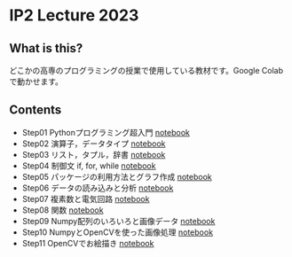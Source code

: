 # IP2 Lecture 2023

## What is this?
どこかの高専のプログラミングの授業で使用している教材です。Google Colabで動かせます。

## Contents
* Step01 Pythonプログラミング超入門 [notebook](https://github.com/naoya1110/IP2_Lecture_2023/blob/main/2023_IP2_Step01.ipynb)
* Step02 演算子，データタイプ [notebook](https://github.com/naoya1110/IP2_Lecture_2023/blob/main/2023_IP2_Step02.ipynb)
* Step03 リスト，タプル，辞書 [notebook](https://github.com/naoya1110/IP2_Lecture_2023/blob/main/2023_IP2_Step03.ipynb)
* Step04 制御文 if, for, while [notebook](https://github.com/naoya1110/IP2_Lecture_2023/blob/main/2023_IP2_Step04.ipynb)
* Step05 パッケージの利用方法とグラフ作成 [notebook](https://github.com/naoya1110/IP2_Lecture_2023/blob/main/2023_IP2_Step05.ipynb)
* Step06 データの読み込みと分析 [notebook](https://github.com/naoya1110/IP2_Lecture_2023/blob/main/2023_IP2_Step06.ipynb)
* Step07 複素数と電気回路 [notebook](https://github.com/naoya1110/IP2_Lecture_2023/blob/main/2023_IP2_Step07.ipynb)
* Step08 関数 [notebook](https://github.com/naoya1110/IP2_Lecture_2023/blob/main/2023_IP2_Step08.ipynb)
* Step09 Numpy配列のいろいろと画像データ [notebook](https://github.com/naoya1110/IP2_Lecture_2023/blob/main/2023_IP2_Step09.ipynb)
* Step10 NumpyとOpenCVを使った画像処理 [notebook](https://github.com/naoya1110/IP2_Lecture_2023/blob/main/2023_IP2_Step10.ipynb)
* Step11 OpenCVでお絵描き [notebook](https://github.com/naoya1110/IP2_Lecture_2023/blob/main/2023_IP2_Step11.ipynb)
